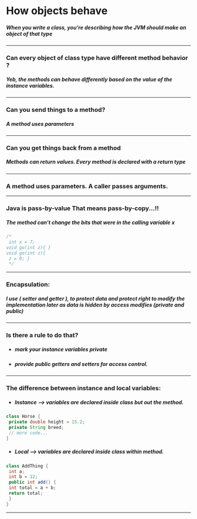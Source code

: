 # How objects behave
##### When you write a class, you’re describing how the JVM should make an object of that type
___
### Can every object of class type have different method behavior ?
##### Yeb, the methods can behave differently based on the value of the instance variables. 
___
### Can you send things to a method?
##### A method uses parameters
___
### Can you get things back from a method
##### Methods can return values. Every method is declared with a return type
___
### A method uses parameters. A caller passes arguments.
____

### Java is pass-by-value That means pass-by-copy...!!
##### The method can’t change the bits that were in the calling variable x
```java
/*
 int x = 7;
void go(int z){ }
void go(int z){
 z = 0; }       
 */
```
___

### Encapsulation:
##### I use ( setter and getter ), to protect data and protect right to modify the implementation later as data is hidden by access modifies (private and public)
___

### Is there a rule to do that?
* ##### mark your instance variables private
* ##### provide public getters and setters for access control.
___
### The difference between instance and local variables:
* ##### Instance --> variables are declared inside class but out the method.
```java
class Horse {
 private double height = 15.2;
 private String breed;
 // more code...
}
```
* ##### Local --> variables are declared inside class within method. 
```java
class AddThing {
 int a;
 int b = 12;
 public int add() {
 int total = a + b;
 return total;
 }
}
```
___



